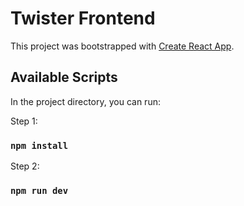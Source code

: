 # Twister Frontend
This project was bootstrapped with [Create React App](https://github.com/facebook/create-react-app).

## Available Scripts

In the project directory, you can run:

Step 1: 
### `npm install`

Step 2:
### `npm run dev`


